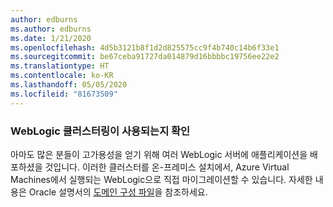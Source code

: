```yaml
---
author: edburns
ms.author: edburns
ms.date: 1/21/2020
ms.openlocfilehash: 4d5b3121b8f1d2d825575cc9f4b740c14b6f33e1
ms.sourcegitcommit: be67ceba91727da014879d16bbbbc19756ee22e2
ms.translationtype: HT
ms.contentlocale: ko-KR
ms.lasthandoff: 05/05/2020
ms.locfileid: "81673509"
---
```

### <a name="determine-whether-weblogic-clustering-is-used"></a>WebLogic 클러스터링이 사용되는지 확인

아마도 많은 분들이 고가용성을 얻기 위해 여러 WebLogic 서버에 애플리케이션을 배포하셨을 것입니다. 이러한 클러스터를 온-프레미스 설치에서, Azure Virtual Machines에서 실행되는 WebLogic으로 직접 마이그레이션할 수 있습니다. 자세한 내용은 Oracle 설명서의 [도메인 구성 파일](https://docs.oracle.com/middleware/12213/wls/DOMCF/config_files.htm#DOMCF127)을 참조하세요.
